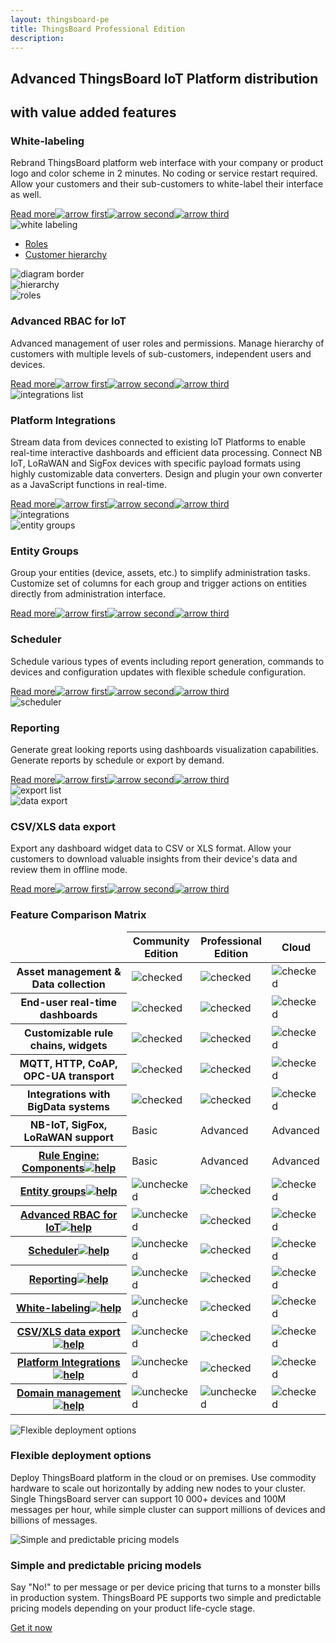 ```yaml
---
layout: thingsboard-pe
title: ThingsBoard Professional Edition
description: 
---
```

<main>
    <section id="tb-customers">
        <div class="main-div">
            <a href="/industries/telecom/#tmobile" aria-hidden="true"><object data="https://img.tbqa.cloud/customers/clear/t-mobile.svg"></object></a>
            <a href="https://www.bosch.com/" aria-hidden="true"><object data="https://img.tbqa.cloud/customers/clear/bosch.svg"></object></a>
            <a href="https://www.prosegur.com/" aria-hidden="true"><object data="https://img.tbqa.cloud/customers/clear/prosegur.svg"></object></a>
            <a href="http://www.engie.sk/en/kontakt" aria-hidden="true"><object data="https://img.tbqa.cloud/customers/clear/engie.svg"></object></a>
            <a href="/industries/smart-energy/#circutor" aria-hidden="true"><object data="https://img.tbqa.cloud/customers/clear/circutor.svg"></object></a>
            <a href="/industries/telecom/#tektelic" aria-hidden="true"><object data="https://img.tbqa.cloud/customers/clear/tektelic.svg"></object></a>
        </div>
    </section>
    <section id="intro">
        <div class="main-div">
            <h1>Advanced ThingsBoard IoT Platform distribution</h1>
            <h2 class="sub-title clari">with value added features</h2>
        </div>
    </section>
    <section id="labeling">
        <div class="main-div">
            <div id="features-top">
                <div id="background-white-labeling">
                    <div class="main1"></div><div class="small1"></div><div class="small2"></div><div class="small3"></div>
                </div>
                <div class="block">
                    <div class="feature-des">
                    <h3 class="item-heading">White-labeling</h3>
                    <p>Rebrand ThingsBoard platform web interface with your company or product logo and color scheme in 2 minutes. No coding or service restart required. Allow your customers and their sub-customers to white-label their interface as well.</p>
                    <a class="read-more-button" href="/docs/user-guide/white-labeling/">Read more<img class="arrow first" src="https://img.tbqa.cloud/pe/read-more-arrow.svg" alt="arrow first"><img class="arrow second" src="https://img.tbqa.cloud/pe/read-more-arrow.svg" alt="arrow second"><img class="arrow third" src="https://img.tbqa.cloud/pe/read-more-arrow.svg" alt="arrow third"></a>
                    </div>
                    <img class="preview" src="https://img.tbqa.cloud/pe/white-labeling.svg" alt="white labeling">
                </div>
                <div class="block">
                    <div id="diagram" class="feature-des preview">
                        <ul>
                            <li id="menu-item-roles" class="menu-item">
                                <a href="javascript:void(0);" onClick="activatePricingSection('roles')">Roles</a>
                            </li>
                            <li id="menu-item-hierarchy" class="menu-item">
                                <a href="javascript:void(0);" onClick="activatePricingSection('hierarchy')">Customer hierarchy</a>
                            </li>
                        </ul>
                        <img class="diagram-border" src="https://img.tbqa.cloud/pe/diagram-border.svg" alt="diagram border">
                        <div id="hierarchy" class="diagram-content">
                            <img src="https://img.tbqa.cloud/pe/hierarchy.svg" alt="hierarchy">
                        </div>
                        <div id="roles" class="diagram-content">
                            <img src="https://img.tbqa.cloud/pe/roles.svg" alt="roles">
                        </div>
                    </div>
                    <div class="feature-des"><h3 class="item-heading">Advanced RBAC for IoT</h3>
                    <p>Advanced management of user roles and permissions. Manage hierarchy of customers with multiple levels of sub-customers, independent users and devices.</p>
                    <a class="read-more-button" href="/docs/user-guide/rbac/">Read more<img class="arrow first" src="https://img.tbqa.cloud/pe/read-more-arrow.svg" alt="arrow first"><img class="arrow second" src="https://img.tbqa.cloud/pe/read-more-arrow.svg" alt="arrow second"><img class="arrow third" src="https://img.tbqa.cloud/pe/read-more-arrow.svg" alt="arrow third"></a>
                    </div>
                </div>
            </div>
        </div>
    </section>
    <section id="integration">
        <div class="main-div">
            <div id="features-top-2">
                <div id="lists-first" >
                    <img class="integrations-list" src="https://img.tbqa.cloud/pe/integrations-list.svg" alt="integrations list">
                </div>
                <div id="background-platform-integrations" >
                    <div class="main2"></div><div class="small4"></div><div class="small5"></div>
                </div>
                <div class="block dark">
                    <div class="feature-des"><h3 class="item-heading ">Platform Integrations</h3>
                    <p>Stream data from devices connected to existing IoT Platforms to enable real-time interactive dashboards and efficient data processing. Connect NB IoT, LoRaWAN and SigFox devices with specific payload formats using highly customizable data converters. Design and plugin your own converter as a JavaScript functions in real-time.</p>
                    <a class="read-more-button" href="/docs/user-guide/integrations/">Read more<img class="arrow first" src="https://img.tbqa.cloud/pe/read-more-arrow.svg" alt="arrow first"><img class="arrow second" src="https://img.tbqa.cloud/pe/read-more-arrow.svg" alt="arrow second"><img class="arrow third" src="https://img.tbqa.cloud/pe/read-more-arrow.svg" alt="arrow third"></a>
                    </div>
                    <img class="preview" src="https://img.tbqa.cloud/pe/integrations.svg" alt="integrations">
                </div>
                <div class="block">
                    <img class="preview" src="https://img.tbqa.cloud/pe/entity-groups.svg" alt="entity groups">
                    <div class="feature-des"><h3 class="item-heading">Entity Groups</h3>
                    <p>Group your entities (device, assets, etc.) to simplify administration tasks. Customize set of columns for each group and trigger actions on entities directly from administration interface.</p>
                    <a class="read-more-button" href="/docs/user-guide/groups/">Read more<img class="arrow first" src="https://img.tbqa.cloud/pe/read-more-arrow.svg" alt="arrow first"><img class="arrow second" src="https://img.tbqa.cloud/pe/read-more-arrow.svg" alt="arrow second"><img class="arrow third" src="https://img.tbqa.cloud/pe/read-more-arrow.svg" alt="arrow third"></a>
                    </div>
                </div>
            </div>
        </div>
    </section>
    <section id="scheduler">
        <div class="main-div">
            <div id="features-top-3">
                <div id="background-scheduler" >
                    <div class="main3"></div><div class="small6"></div><div class="small7"></div><div class="small8"></div>
                </div>
                <div class="block double">
                    <div class="left-textblock feature-des"><h3 class="item-heading">Scheduler</h3>
                    <p>Schedule various types of events including report generation, commands to devices and configuration updates with flexible schedule configuration.</p>
                    <a class="read-more-button" href="/docs/user-guide/scheduler/">Read more<img class="arrow first" src="https://img.tbqa.cloud/pe/read-more-arrow.svg" alt="arrow first"><img class="arrow second" src="https://img.tbqa.cloud/pe/read-more-arrow.svg" alt="arrow second"><img class="arrow third" src="https://img.tbqa.cloud/pe/read-more-arrow.svg" alt="arrow third"></a>
                    </div>
                    <img class="preview" src="https://img.tbqa.cloud/pe/scheduler.svg" alt="scheduler">
                    <div class="right-textblock feature-des"><h3 class="item-heading">Reporting</h3>
                    <p>Generate great looking reports using dashboards visualization capabilities. Generate reports by schedule or export by demand.</p>
                    <a class="read-more-button" href="/docs/user-guide/reporting/">Read more<img class="arrow first" src="https://img.tbqa.cloud/pe/read-more-arrow.svg" alt="arrow first"><img class="arrow second" src="https://img.tbqa.cloud/pe/read-more-arrow.svg" alt="arrow second"><img class="arrow third" src="https://img.tbqa.cloud/pe/read-more-arrow.svg" alt="arrow third"></a>
                    </div>
                </div>
            </div>
        </div>
    </section>
    <section id="export">
        <div class="main-div">
            <div id="features-top-4">
                <div id="lists-second" >
                    <img class="export-list" src="https://img.tbqa.cloud/pe/export-list.svg" alt="export list">
                </div>
                <div id="background-data-export" >
                    <div class="bottom"></div><div class="small9"></div>
                </div>
                <div class="block end">
                    <img class="preview" src="https://img.tbqa.cloud/pe/data-export.svg" alt="data export">
                    <div class="feature-des"><h3 class="item-heading">CSV/XLS data export</h3>
                    <p>Export any dashboard widget data to CSV or XLS format. Allow your customers to download valuable insights from their device's data and review them in offline mode.</p>
                    <a class="read-more-button" href="/docs/user-guide/csv-xls-data-export/">Read more<img class="arrow first" src="https://img.tbqa.cloud/pe/read-more-arrow.svg" alt="arrow first"><img class="arrow second" src="https://img.tbqa.cloud/pe/read-more-arrow.svg" alt="arrow second"><img class="arrow third" src="https://img.tbqa.cloud/pe/read-more-arrow.svg" alt="arrow third"></a>
                    </div>
                </div>
            </div>
        </div>
    </section>
    <section id="matrix">
        <div class="main-div">
        <div id="backg-matrix">
        <div class="community"><div class="coln"><div class="head"></div></div></div>
        <div class="prof"><div class="coln"><div class="head"></div></div></div>
        <div class="cloud"><div class="coln"><div class="head"></div></div></div>
        </div>
        <h3>Feature Comparison Matrix</h3>
        <table>
                <thead>
                    <tr>
                        <td></td>
                        <th>Community<br>Edition</th>
                        <th>Professional<br>Edition</th>
                        <th>Cloud</th>
                    </tr>
                </thead>
                <tbody>
                    <tr>
                        <th>Asset management & Data collection</th>
                        <td><img src="https://img.tbqa.cloud/pe/checked.svg" alt="checked"></td>
                        <td><img src="https://img.tbqa.cloud/pe/checked.svg" alt="checked"></td>
                        <td><img src="https://img.tbqa.cloud/pe/checked.svg" alt="checked"></td>
                    </tr>
                    <tr>
                        <th>End-user real-time dashboards</th>
                        <td><img src="https://img.tbqa.cloud/pe/checked.svg" alt="checked"></td>
                        <td><img src="https://img.tbqa.cloud/pe/checked.svg" alt="checked"></td>
                        <td><img src="https://img.tbqa.cloud/pe/checked.svg" alt="checked"></td>
                    </tr>
                    <tr>
                        <th>Customizable rule chains, widgets</th>
                        <td><img src="https://img.tbqa.cloud/pe/checked.svg" alt="checked"></td>
                        <td><img src="https://img.tbqa.cloud/pe/checked.svg" alt="checked"></td>
                        <td><img src="https://img.tbqa.cloud/pe/checked.svg" alt="checked"></td>
                    </tr>
                    <tr>
                        <th>MQTT, HTTP, CoAP, OPC-UA transport</th>
                        <td><img src="https://img.tbqa.cloud/pe/checked.svg" alt="checked"></td>
                        <td><img src="https://img.tbqa.cloud/pe/checked.svg" alt="checked"></td>
                        <td><img src="https://img.tbqa.cloud/pe/checked.svg" alt="checked"></td>
                    </tr>
                    <tr>
                        <th>Integrations with BigData systems</th>
                        <td><img src="https://img.tbqa.cloud/pe/checked.svg" alt="checked"></td>
                        <td><img src="https://img.tbqa.cloud/pe/checked.svg" alt="checked"></td>
                        <td><img src="https://img.tbqa.cloud/pe/checked.svg" alt="checked"></td>
                    </tr>
                    <tr>
                        <th>NB-IoT, SigFox, LoRaWAN support</th>
                        <td>Basic</td>
                        <td>Advanced</td>
                        <td>Advanced</td>
                    </tr>
                    <tr>
                        <th><a href="/docs/user-guide/rule-engine-2-0/overview/">Rule Engine: Components<img src="https://img.tbqa.cloud/pe/help-black18.svg" alt="help"></a></th>
                        <td>Basic</td>
                        <td>Advanced</td>
                        <td>Advanced</td>
                    </tr>
                    <tr>
                        <th><a href="/docs/user-guide/groups/">Entity groups<img src="https://img.tbqa.cloud/pe/help-black18.svg" alt="help"></a></th>
                        <td><img src="https://img.tbqa.cloud/pe/unchecked.svg" alt="unchecked"></td>
                        <td><img src="https://img.tbqa.cloud/pe/checked.svg" alt="checked"></td>
                        <td><img src="https://img.tbqa.cloud/pe/checked.svg" alt="checked"></td>
                    </tr>
                    <tr>
                        <th><a href="/docs/user-guide/rbac/">Advanced RBAC for IoT<img src="https://img.tbqa.cloud/pe/help-black18.svg" alt="help"></a></th>
                        <td><img src="https://img.tbqa.cloud/pe/unchecked.svg" alt="unchecked"></td>
                        <td><img src="https://img.tbqa.cloud/pe/checked.svg" alt="checked"></td>
                        <td><img src="https://img.tbqa.cloud/pe/checked.svg" alt="checked"></td>
                    </tr>
                    <tr>
                        <th><a href="/docs/user-guide/scheduler/">Scheduler<img src="https://img.tbqa.cloud/pe/help-black18.svg" alt="help"></a></th>
                        <td><img src="https://img.tbqa.cloud/pe/unchecked.svg" alt="unchecked"></td>
                        <td><img src="https://img.tbqa.cloud/pe/checked.svg" alt="checked"></td>
                        <td><img src="https://img.tbqa.cloud/pe/checked.svg" alt="checked"></td>
                    </tr>
                    <tr>
                        <th><a href="/docs/user-guide/reporting/">Reporting<img src="https://img.tbqa.cloud/pe/help-black18.svg" alt="help"></a></th>
                        <td><img src="https://img.tbqa.cloud/pe/unchecked.svg" alt="unchecked"></td>
                        <td><img src="https://img.tbqa.cloud/pe/checked.svg" alt="checked"></td>
                        <td><img src="https://img.tbqa.cloud/pe/checked.svg" alt="checked"></td>
                    </tr>
                    <tr>
                        <th><a href="/docs/user-guide/white-labeling/">White-labeling<img src="https://img.tbqa.cloud/pe/help-black18.svg" alt="help"></a></th>
                        <td><img src="https://img.tbqa.cloud/pe/unchecked.svg" alt="unchecked"></td>
                        <td><img src="https://img.tbqa.cloud/pe/checked.svg" alt="checked"></td>
                        <td><img src="https://img.tbqa.cloud/pe/checked.svg" alt="checked"></td>
                    </tr>
                    <tr>
                        <th><a href="/docs/user-guide/csv-xls-data-export/">CSV/XLS data export<img src="https://img.tbqa.cloud/pe/help-black18.svg" alt="help"></a></th>
                        <td><img src="https://img.tbqa.cloud/pe/unchecked.svg" alt="unchecked"></td>
                        <td><img src="https://img.tbqa.cloud/pe/checked.svg" alt="checked"></td>
                        <td><img src="https://img.tbqa.cloud/pe/checked.svg" alt="checked"></td>
                    </tr>
                    <tr>
                        <th><a href="/docs/user-guide/integrations/">Platform Integrations<img src="https://img.tbqa.cloud/pe/help-black18.svg" alt="help"></a></th>
                        <td><img src="https://img.tbqa.cloud/pe/unchecked.svg" alt="unchecked"></td>
                        <td><img src="https://img.tbqa.cloud/pe/checked.svg" alt="checked"></td>
                        <td><img src="https://img.tbqa.cloud/pe/checked.svg" alt="checked"></td>
                    </tr>
                    <tr>
                        <th><a href="/products/paas/domains/">Domain management<img src="https://img.tbqa.cloud/pe/help-black18.svg" alt="help"></a></th>
                        <td><img src="https://img.tbqa.cloud/pe/unchecked.svg" alt="unchecked"></td>
                        <td><img src="https://img.tbqa.cloud/pe/unchecked.svg" alt="unchecked"></td>
                        <td><img src="https://img.tbqa.cloud/pe/checked.svg" alt="checked"></td>
                    </tr>
                </tbody>
        </table>
        </div>
    </section>
    <section id="features">
        <div class="main-div">
            <div class="item">
                <img src="https://img.tbqa.cloud/pe/cloud-premises.svg" alt="Flexible deployment options">
                <h3 class="item-heading">Flexible deployment options</h3>
                <p>Deploy ThingsBoard platform in the cloud or on premises. Use commodity hardware to scale out horizontally by adding new nodes to your cluster. Single ThingsBoard server can support 10 000+ devices and 100M messages per hour, while simple cluster can support millions of devices and billions of messages.</p>
            </div>
            <div class="divider"></div>
            <div class="item">
                <img src="https://img.tbqa.cloud/pe/pricing-models.svg" alt="Simple and predictable pricing models">
                <h3 class="item-heading">Simple and predictable pricing models</h3>
                <p>Say "No!" to per message or per device pricing that turns to a monster bills in production system. ThingsBoard PE supports two simple and predictable pricing models depending on your product life-cycle stage.</p>
            </div>
        </div>
    </section>
    <section id="bottom">
        <div class="main-div">
            <a href="/pricing/" class="try-pe">Get it now</a>
        </div>
    </section>
</main>

<script>
	inViewportDefer(function() {
		$("#install-cards main").inViewport(function(px){
			if(px >= 80) {
				$(this).addClass("animated zoomIn");
				return true;
			}
		});
	});

	jqueryDefer(function () {
		activatePricingSection('roles')
	})

	function activatePricingSection(sectionId) {
		$("li.menu-item").removeClass("active");
		$("li.menu-item#menu-item-"+sectionId).addClass("active");
		$("div.diagram-content").css("display", "none");
		$("div.diagram-content#"+sectionId).css("display", "block");
	}
</script>
